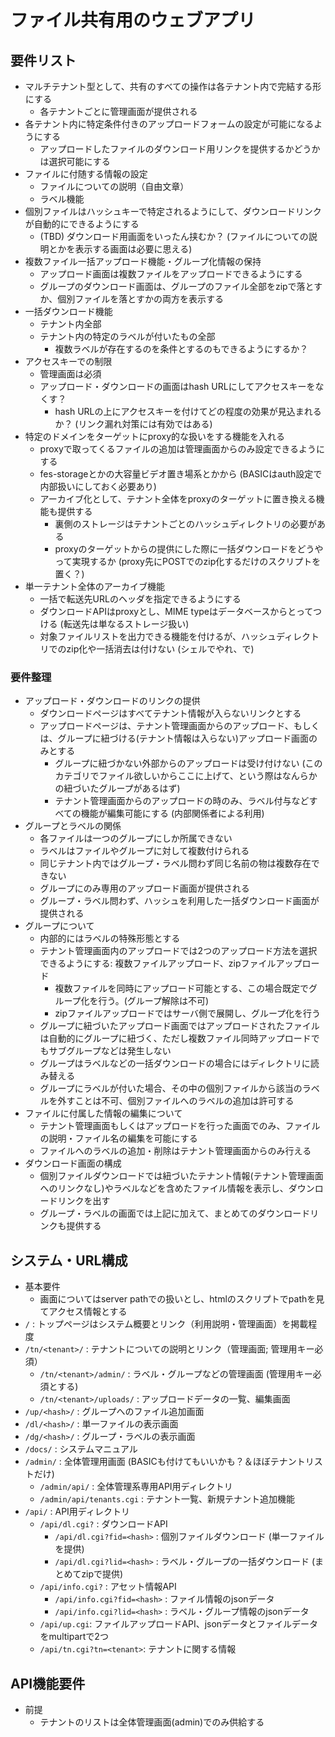 # ファイル共有用のウェブアプリ

## 要件リスト

* マルチテナント型として、共有のすべての操作は各テナント内で完結する形にする
  * 各テナントごとに管理画面が提供される
* 各テナント内に特定条件付きのアップロードフォームの設定が可能になるようにする
  * アップロードしたファイルのダウンロード用リンクを提供するかどうかは選択可能にする
* ファイルに付随する情報の設定
  * ファイルについての説明（自由文章）
  * ラベル機能
* 個別ファイルはハッシュキーで特定されるようにして、ダウンロードリンクが自動的にできるようにする
  * (TBD) ダウンロード用画面をいったん挟むか？ (ファイルについての説明とかを表示する画面は必要に思える)
* 複数ファイル一括アップロード機能・グループ化情報の保持
  * アップロード画面は複数ファイルをアップロードできるようにする
  * グループのダウンロード画面は、グループのファイル全部をzipで落とすか、個別ファイルを落とすかの両方を表示する
* 一括ダウンロード機能
  * テナント内全部
  * テナント内の特定のラベルが付いたもの全部
    * 複数ラベルが存在するのを条件とするのもできるようにするか？
* アクセスキーでの制限
  * 管理画面は必須
  * アップロード・ダウンロードの画面はhash URLにしてアクセスキーをなくす？
    * hash URLの上にアクセスキーを付けてどの程度の効果が見込まれるか？ (リンク漏れ対策には有効ではある)
* 特定のドメインをターゲットにproxy的な扱いをする機能を入れる
  * proxyで取ってくるファイルの追加は管理画面からのみ設定できるようにする
  * fes-storageとかの大容量ビデオ置き場系とかから (BASICはauth設定で内部扱いにしておく必要あり)
  * アーカイブ化として、テナント全体をproxyのターゲットに置き換える機能も提供する
    * 裏側のストレージはテナントごとのハッシュディレクトリの必要がある
    * proxyのターゲットからの提供にした際に一括ダウンロードをどうやって実現するか (proxy先にPOSTでのzip化するだけのスクリプトを置く？)
* 単一テナント全体のアーカイブ機能
  * 一括で転送先URLのヘッダを指定できるようにする
  * ダウンロードAPIはproxyとし、MIME typeはデータベースからとってつける (転送先は単なるストレージ扱い)
  * 対象ファイルリストを出力できる機能を付けるが、ハッシュディレクトリでのzip化や一括消去は付けない (シェルでやれ、で)

### 要件整理

* アップロード・ダウンロードのリンクの提供
  * ダウンロードページはすべてテナント情報が入らないリンクとする
  * アップロードページは、テナント管理画面からのアップロード、もしくは、グループに紐づける(テナント情報は入らない)アップロード画面のみとする
    * グループに紐づかない外部からのアップロードは受け付けない (このカテゴリでファイル欲しいからここに上げて、という際はなんらかの紐づいたグループがあるはず)
    * テナント管理画面からのアップロードの時のみ、ラベル付与などすべての機能が編集可能にする (内部関係者による利用)
* グループとラベルの関係
  * 各ファイルは一つのグループにしか所属できない
  * ラベルはファイルやグループに対して複数付けられる
  * 同じテナント内ではグループ・ラベル問わず同じ名前の物は複数存在できない
  * グループにのみ専用のアップロード画面が提供される
  * グループ・ラベル問わず、ハッシュを利用した一括ダウンロード画面が提供される
* グループについて
  * 内部的にはラベルの特殊形態とする
  * テナント管理画面内のアップロードでは2つのアップロード方法を選択できるようにする: 複数ファイルアップロード、zipファイルアップロード
    * 複数ファイルを同時にアップロード可能とする、この場合既定でグループ化を行う。(グループ解除は不可)
    * zipファイルアップロードではサーバ側で展開し、グループ化を行う
  * グループに紐づいたアップロード画面ではアップロードされたファイルは自動的にグループに紐づく、ただし複数ファイル同時アップロードでもサブグループなどは発生しない
  * グループはラベルなどの一括ダウンロードの場合にはディレクトリに読み替える
  * グループにラベルが付いた場合、その中の個別ファイルから該当のラベルを外すことは不可、個別ファイルへのラベルの追加は許可する
* ファイルに付属した情報の編集について
  * テナント管理画面もしくはアップロードを行った画面でのみ、ファイルの説明・ファイル名の編集を可能にする
  * ファイルへのラベルの追加・削除はテナント管理画面からのみ行える
* ダウンロード画面の構成
  * 個別ファイルダウンロードでは紐づいたテナント情報(テナント管理画面へのリンクなし)やラベルなどを含めたファイル情報を表示し、ダウンロードリンクを出す
  * グループ・ラベルの画面では上記に加えて、まとめてのダウンロードリンクも提供する

## システム・URL構成

* 基本要件
  * 画面についてはserver pathでの扱いとし、htmlのスクリプトでpathを見てアクセス情報とする
* `/` : トップページはシステム概要とリンク（利用説明・管理画面）を掲載程度
* `/tn/<tenant>/` : テナントについての説明とリンク（管理画面; 管理用キー必須）
  * `/tn/<tenant>/admin/` : ラベル・グループなどの管理画面 (管理用キー必須とする)
  * `/tn/<tenant>/uploads/` : アップロードデータの一覧、編集画面
* `/up/<hash>/` : グループへのファイル追加画面
* `/dl/<hash>/` : 単一ファイルの表示画面
* `/dg/<hash>/` : グループ・ラベルの表示画面
* `/docs/` : システムマニュアル
* `/admin/` : 全体管理用画面 (BASICも付けてもいいかも？＆ほぼテナントリストだけ)
  * `/admin/api/` : 全体管理系専用API用ディレクトリ
  * `/admin/api/tenants.cgi` : テナント一覧、新規テナント追加機能
* `/api/` : API用ディレクトリ
  * `/api/dl.cgi?` : ダウンロードAPI
    * `/api/dl.cgi?fid=<hash>` : 個別ファイルダウンロード (単一ファイルを提供)
    * `/api/dl.cgi?lid=<hash>` : ラベル・グループの一括ダウンロード (まとめてzipで提供)
  * `/api/info.cgi?` : アセット情報API
    * `/api/info.cgi?fid=<hash>` : ファイル情報のjsonデータ
    * `/api/info.cgi?lid=<hash>` : ラベル・グループ情報のjsonデータ
  * `/api/up.cgi`: ファイルアップロードAPI、jsonデータとファイルデータをmultipartで2つ
  * `/api/tn.cgi?tn=<tenant>`: テナントに関する情報


## API機能要件

* 前提
  * テナントのリストは全体管理画面(admin)でのみ供給する

